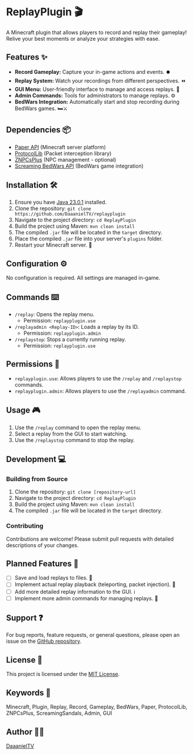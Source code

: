 # ReplayPlugin 🎬

A Minecraft plugin that allows players to record and replay their gameplay! Relive your best moments or analyze your strategies with ease. 

## Features ✨

-   **Record Gameplay:** Capture your in-game actions and events. ⏺️
-   **Replay System:** Watch your recordings from different perspectives. ⏪
-   **GUI Menu:** User-friendly interface to manage and access replays. 🧰
-   **Admin Commands:** Tools for administrators to manage replays. ⚙️
-   **BedWars Integration:** Automatically start and stop recording during BedWars games. 🛏️⚔️

## Dependencies 📦

-   [Paper API](https://papermc.io/) (Minecraft server platform)
-   [ProtocolLib](https://www.spigotmc.org/resources/protocollib.1997/) (Packet interception library)
-   [ZNPCsPlus](https://www.spigotmc.org/resources/znpcsplus.80754/) (NPC management - optional)
-   [Screaming BedWars API](https://github.com/ScreamingSandals/BedWars) (BedWars game integration)

## Installation 🛠️

1.  Ensure you have [Java 23.0.1](https://www.oracle.com/java/technologies/javase-jdk23-downloads.html) installed.
2.  Clone the repository: `git clone https://github.com/DaaanielTV/replayplugin`
3.  Navigate to the project directory: `cd ReplayPlugin`
4.  Build the project using Maven: `mvn clean install`
5.  The compiled `.jar` file will be located in the `target` directory.
6.  Place the compiled `.jar` file into your server's `plugins` folder.
7.  Restart your Minecraft server. 🔄

## Configuration ⚙️

No configuration is required. All settings are managed in-game.

## Commands ⌨️

-   `/replay`: Opens the replay menu. 
    -   Permission: `replayplugin.use`
-   `/replayadmin <Replay-ID>`: Loads a replay by its ID.
    -   Permission: `replayplugin.admin`
-   `/replaystop`: Stops a currently running replay.
    -   Permission: `replayplugin.use`

## Permissions 🔑

-   `replayplugin.use`: Allows players to use the `/replay` and `/replaystop` commands.
-   `replayplugin.admin`: Allows players to use the `/replayadmin` command.

## Usage 🎮

1.  Use the `/replay` command to open the replay menu.
2.  Select a replay from the GUI to start watching.
3.  Use the `/replaystop` command to stop the replay.

## Development 💻

### Building from Source

1.  Clone the repository: `git clone [repository-url]`
2.  Navigate to the project directory: `cd ReplayPlugin`
3.  Build the project using Maven: `mvn clean install`
4.  The compiled `.jar` file will be located in the `target` directory.

### Contributing

Contributions are welcome! Please submit pull requests with detailed descriptions of your changes.

## Planned Features 🚀

-   [ ] Save and load replays to files. 💾
-   [ ] Implement actual replay playback (teleporting, packet injection). 🏃
-   [ ] Add more detailed replay information to the GUI. ℹ️
-   [ ] Implement more admin commands for managing replays. 👮

## Support ❓

For bug reports, feature requests, or general questions, please open an issue on the [GitHub repository](link-to-repository).

## License 📄

This project is licensed under the [MIT License](link-to-license).

## Keywords 🔑

Minecraft, Plugin, Replay, Record, Gameplay, BedWars, Paper, ProtocolLib, ZNPCsPlus, ScreamingSandals, Admin, GUI

## Author 👨‍💻

[DaaanielTV](https://github.com/DaaanielTV)